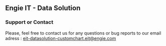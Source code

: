 ## Engie IT - Data Solution

### Support or Contact

Please, feel free to contact us for any questions or bug reports to our email adress : eit-datasolution-customchart.eit@engie.com
